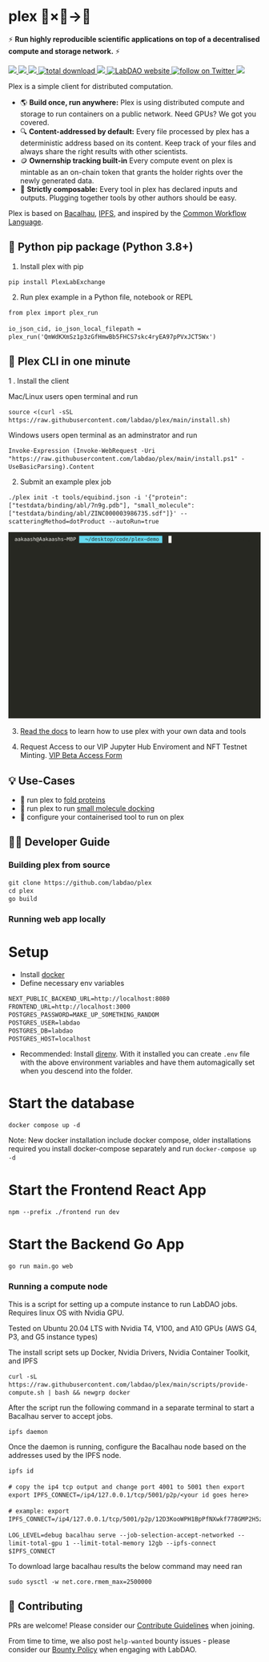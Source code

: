 # plex 🧫×🧬→💊
⚡ **Run highly reproducible scientific applications on top of a decentralised compute and storage network.** ⚡


<p align="left">
    <a href="https://github.com/labdao/plex/blob/main/LICENSE.md" alt="License">
        <img src="https://img.shields.io/badge/license-MIT-green" />
    </a>
    <a href="https://github.com/labdao/plex/releases/" alt="Release">
        <img src="https://img.shields.io/github/v/release/labdao/plex?display_name=tag" />
    </a>
    <a href="https://github.com/labdao/plex/pulse" alt="Activity">
        <img src="https://img.shields.io/github/commit-activity/m/labdao/plex" />
    </a>
    <a href="https://img.shields.io/github/downloads/labdao/plex/total">
        <img src="https://img.shields.io/github/downloads/labdao/plex/total" alt="total download">
    </a>
    <a href="https://github.com/labdao/plex/actions/workflows/go.yml" alt="Tests">
        <img src="https://github.com/labdao/plex/actions/workflows/go.yml/badge.svg" />
    </a>
    <a href="https://labdao.xyz/">
        <img alt="LabDAO website" src="https://img.shields.io/badge/website-labdao.xyz-red">
    </a>
    <a href="https://twitter.com/intent/follow?screen_name=lab_dao">
        <img src="https://img.shields.io/twitter/follow/lab_dao?style=social&logo=twitter" alt="follow on Twitter">
    </a>
    <a href="https://discord.gg/labdao" alt="Discord">
        <img src="https://dcbadge.vercel.app/api/server/labdao?compact=true&style=flat-square" />
    </a>
</p>


Plex is a simple client for distributed computation.
* 🌎 **Build once, run anywhere:** Plex is using distributed compute and storage to run containers on a public network. Need GPUs? We got you covered.  
* 🔍 **Content-addressed by default:** Every file processed by plex has a deterministic address based on its content. Keep track of your files and always share the right results with other scientists.
* 🪙 **Ownernship tracking built-in** Every compute event on plex is mintable as an on-chain token that grants the holder rights over the newly generated data. 
* 🔗 **Strictly composable:** Every tool in plex has declared inputs and outputs. Plugging together tools by other authors should be easy.

Plex is based on [Bacalhau](https://www.bacalhau.org/), [IPFS](https://ipfs.tech/), and inspired by the [Common Workflow Language](https://www.commonwl.org/user_guide/introduction/quick-start.html).

## 🐍 Python pip package (Python 3.8+)

1. Install plex with pip
```
pip install PlexLabExchange
```

2. Run plex example in a Python file, notebook or REPL
```
from plex import plex_run

io_json_cid, io_json_local_filepath = plex_run('QmWdKXmSz1p3zGfHmwBb5FHCS7skc4ryEA97pPVxJCT5Wx')
```
## 🚀 Plex CLI in one minute

1 . Install the client

Mac/Linux users open terminal and run
```
source <(curl -sSL https://raw.githubusercontent.com/labdao/plex/main/install.sh)
```

Windows users open terminal as an adminstrator and run
```
Invoke-Expression (Invoke-WebRequest -Uri "https://raw.githubusercontent.com/labdao/plex/main/install.ps1" -UseBasicParsing).Content
```

2. Submit an example plex job
```
./plex init -t tools/equibind.json -i '{"protein": ["testdata/binding/abl/7n9g.pdb"], "small_molecule": ["testdata/binding/abl/ZINC000003986735.sdf"]}' --scatteringMethod=dotProduct --autoRun=true 
```

![Getting Started](./readme-getting-started-2x.gif)

3. [Read the docs](https://docs.labdao.xyz/) to learn how to use plex with your own data and tools

4. Request Access to our VIP Jupyter Hub Enviroment and NFT Testnet Minting.
[VIP Beta Access Form](https://try.labdao.xyz)


## 💡 Use-Cases
* 🧬 run plex to [fold proteins](https://docs.labdao.xyz/tutorials/protein-folding)
* 💊 run plex to run [small molecule docking](https://docs.labdao.xyz/tutorials/small-molecule-binding)
* 🐋 configure your containerised tool to run on plex

## 🧑‍💻 Developer Guide

### Building plex from source

```
git clone https://github.com/labdao/plex
cd plex
go build
```

### Running web app locally

# Setup

* Install [docker](https://docs.docker.com/engine/install/)
* Define necessary env variables
```
NEXT_PUBLIC_BACKEND_URL=http://localhost:8080
FRONTEND_URL=http://localhost:3000
POSTGRES_PASSWORD=MAKE_UP_SOMETHING_RANDOM
POSTGRES_USER=labdao
POSTGRES_DB=labdao
POSTGRES_HOST=localhost
```
* Recommended: Install [direnv](https://direnv.net/). With it installed you can create `.env` file with the above environment variables and have them automagically set when you descend into the folder. 

# Start the database
```
docker compose up -d
```

Note: New docker installation include docker compose, older installations required you install docker-compose separately and run `docker-compose up -d`

# Start the Frontend React App

```
npm --prefix ./frontend run dev
```

# Start the Backend Go App
```
go run main.go web
```

### Running a compute node
This is a script for setting up a compute instance to run LabDAO jobs. Requires linux OS with Nvidia GPU.

Tested on Ubuntu 20.04 LTS with Nvidia T4, V100, and A10 GPUs (AWS G4, P3, and G5 instance types)

The install script sets up Docker, Nvidia Drivers, Nvidia Container Toolkit, and IPFS
```
curl -sL https://raw.githubusercontent.com/labdao/plex/main/scripts/provide-compute.sh | bash && newgrp docker
```

After the script run the following command in a separate terminal to start a Bacalhau server to accept jobs.
```
ipfs daemon
```

Once the daemon is running, configure the Bacalhau node based on the addresses used by the IPFS node.
```
ipfs id

# copy the ip4 tcp output and change port 4001 to 5001 then export
export IPFS_CONNECT=/ip4/127.0.0.1/tcp/5001/p2p/<your id goes here>

# example: export IPFS_CONNECT=/ip4/127.0.0.1/tcp/5001/p2p/12D3KooWPH1BpPfNXwkf778GMP2H5z7pwjKVQFnA5NS3DngU7pxG

LOG_LEVEL=debug bacalhau serve --job-selection-accept-networked --limit-total-gpu 1 --limit-total-memory 12gb --ipfs-connect $IPFS_CONNECT
```

To download large bacalhau results the below command may need ran 
```
sudo sysctl -w net.core.rmem_max=2500000
```

## 💁 Contributing
PRs are welcome! Please consider our [Contribute Guidelines](https://docs.labdao.xyz/about-us/contributer_policy) when joining. 

From time to time, we also post ```help-wanted``` bounty issues - please consider our [Bounty Policy](https://docs.labdao.xyz/about-us/bounty_policy) when engaging with LabDAO.
